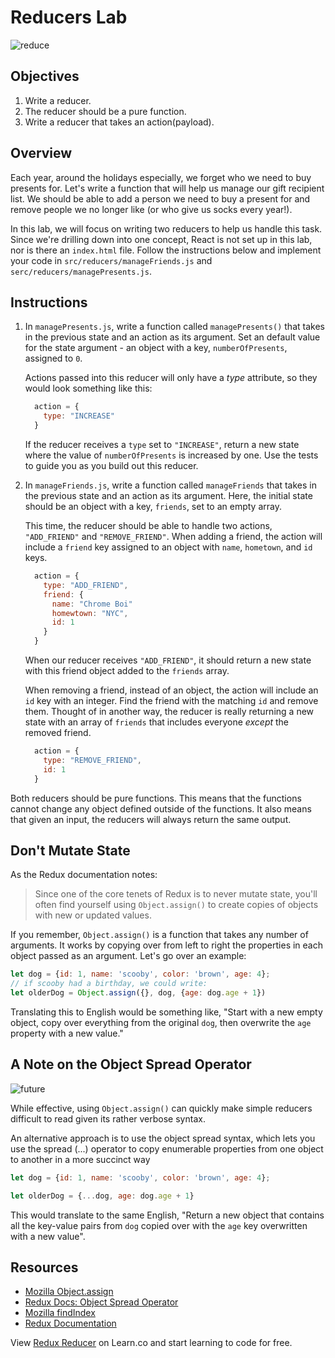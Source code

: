 # Reducers Lab

![reduce](https://media.giphy.com/media/3o7TKwxYkeW0ZvTqsU/giphy.gif)

## Objectives

1. Write a reducer.
2. The reducer should be a pure function.
3. Write a reducer that takes an action(payload).

## Overview

Each year, around the holidays especially, we forget who we need to buy presents
for. Let's write a function that will help us manage our gift recipient list. We
should be able to add a person we need to buy a present for and remove people we
no longer like (or who give us socks every year!).

In this lab, we will focus on writing two reducers to help us handle this task.
Since we're drilling down into one concept, React is not set up in this lab, nor
is there an `index.html` file. Follow the instructions below and implement your
code in `src/reducers/manageFriends.js` and `serc/reducers/managePresents.js`.

## Instructions

1. In `managePresents.js`, write a function called `managePresents()` that takes
   in the previous state and an action as its argument. Set an default value for
   the state argument - an object with a key, `numberOfPresents`, assigned to
   `0`.

   Actions passed into this reducer will only have a _type_ attribute, so they
   would look something like this:

      ```js
        action = {
          type: "INCREASE"
        }
      ```

   If the reducer receives a `type` set to `"INCREASE"`, return a new state
   where the value of `numberOfPresents` is increased by one. Use the tests to
   guide you as you build out this reducer.

2. In `manageFriends.js`, write a function called `manageFriends` that takes in
   the previous state and an action as its argument.  Here, the initial state
   should be an object with a key, `friends`, set to an empty array.

   This time, the reducer should be able to handle two actions, `"ADD_FRIEND"`
   and `"REMOVE_FRIEND"`. When adding a friend, the action will include a
   `friend` key assigned to an object with `name`, `hometown`, and `id` keys.

    ```js
      action = {
        type: "ADD_FRIEND",
        friend: {
          name: "Chrome Boi"
          homewtown: "NYC",
          id: 1
        }
      }
    ```

   When our reducer receives `"ADD_FRIEND"`, it should return a new state with
   this friend object added to the `friends` array.

   When removing a friend, instead of an object, the action will include an `id` key
   with an integer. Find the friend with the matching `id` and remove them. Thought of
   in another way, the reducer is really returning a new state with an array of `friends`
   that includes everyone _except_ the removed friend.

    ```js
      action = {
        type: "REMOVE_FRIEND",
        id: 1
      }
    ```

Both reducers should be pure functions.  This means that the functions cannot
change any object defined outside of the functions.  It also means that given an
input, the reducers will always return the same output.

## Don't Mutate State

As the Redux documentation notes:

> Since one of the core tenets of Redux is to never mutate state, you'll often
find yourself using `Object.assign()` to create copies of objects with new or
updated values.

If you remember, `Object.assign()` is a function that takes any number of
arguments. It works by copying over from left to right the properties in each
object passed as an argument.  Let's go over an example:

```js
let dog = {id: 1, name: 'scooby', color: 'brown', age: 4};
// if scooby had a birthday, we could write:
let olderDog = Object.assign({}, dog, {age: dog.age + 1})
```

Translating this to English would be something like, "Start with a new empty
object, copy over everything from the original `dog`, then overwrite the `age`
property with a new value."

## A Note on the Object Spread Operator

![future](https://media.giphy.com/media/l0CRCmMBYQbL7dCmI/giphy.gif)

While effective, using `Object.assign()` can quickly make simple reducers
difficult to read given its rather verbose syntax.

An alternative approach is to use the object spread syntax, which lets you use
the spread (...) operator to copy enumerable properties from one object to
another in a more succinct way

```javascript
let dog = {id: 1, name: 'scooby', color: 'brown', age: 4};

let olderDog = {...dog, age: dog.age + 1}
```

This would translate to the same English, "Return a new object that contains all
the key-value pairs from `dog` copied over with the `age` key overwritten with a
new value".

## Resources

- [Mozilla Object.assign](https://developer.mozilla.org/en-US/docs/Web/JavaScript/Reference/Global_Objects/Object/assign)
- [Redux Docs: Object Spread Operator](http://redux.js.org/docs/recipes/UsingObjectSpreadOperator.html)
- [Mozilla findIndex](https://developer.mozilla.org/en-US/docs/Web/JavaScript/Reference/Global_Objects/Array/findIndex)
- [Redux Documentation](http://redux.js.org/docs/basics/Reducers.html)

<p class='util--hide'>View <a href='https://learn.co/lessons/redux-reducer'>Redux Reducer</a> on Learn.co and start learning to code for free.</p>
